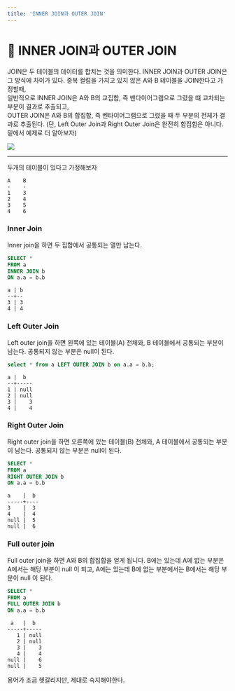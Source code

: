 ```yaml
---
title: 'INNER JOIN과 OUTER JOIN'
---
```

# 🐬 INNER JOIN과 OUTER JOIN

JOIN은 두 테이블의 데이터를 합치는 것을 의미한다. INNER JOIN과 OUTER JOIN은 그 방식에 차이가 있다. 중복 컬럼을 가지고 있지 않은 A와 B 테이블을 JOIN한다고 가정할때, <br> 일반적으로 INNER JOIN은 A와 B의 교집합, 즉 벤다이어그램으로 그렸을 떄 교차되는 부분이 결과로 추출되고, <br> OUTER JOIN은 A와 B의 합집합, 즉 벤타이어그램으로 그렸을 때 두 부분의 전체가 결과로 추출된다. (단, Left Outer Join과 Right Outer Join은 완전히 합집합은 아니다. 밑에서 예제로 더 알아보자)

<img src="https://www.codeproject.com/KB/database/Visual_SQL_Joins/Visual_SQL_JOINS_V2.png">

---

두개의 테이블이 있다고 가정해보자

```
A    B
-    -
1    3
2    4
3    5
4    6
```

### Inner Join

Inner join을 하면 두 집합에서 공통되는 열만 남는다.

```sql
SELECT *
FROM a
INNER JOIN b
ON a.a = b.b
```

```
a | b
--+--
3 | 3
4 | 4
```

### Left Outer Join

Left outer join을 하면 왼쪽에 있는 테이블(A) 전체와, B 테이블에서 공통되는 부분이 남는다. 공통되지 않는 부분은 null이 된다.

```sql
select * from a LEFT OUTER JOIN b on a.a = b.b;
```

```
a |  b
--+-----
1 | null
2 | null
3 |    3
4 |    4
```

### Right Outer Join

Right outer join을 하면 오른쪽에 있는 테이블(B) 전체와, A 테이블에서 공통되는 부분이 남는다. 공통되지 않는 부분은 null이 된다.

```sql
SELECT *
FROM a
RIGHT OUTER JOIN b
ON a.a = b.b
```

```
a    |  b
-----+----
3    |  3
4    |  4
null |  5
null |  6
```

### Full outer join

Full outer join을 하면 A와 B의 합집합을 얻게 됩니다. B에는 있는데 A에 없는 부분은 A에서는 해당 부분이 null 이 되고, A에는 있는데 B에 없는 부분에서는 B에서는 해당 부분이 null 이 된다.

```sql
SELECT *
FROM a
FULL OUTER JOIN b
ON a.a = b.b
```

```
 a   |  b
-----+-----
   1 | null
   2 | null
   3 |    3
   4 |    4
null |    6
null |    5
```

용어가 조금 헷갈리지만, 제대로 숙지해야한다.